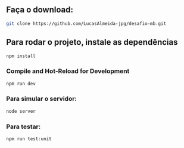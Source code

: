 <!-- # mb-chalenge

This template should help get you started developing with Vue 3 in Vite.

## Recommended IDE Setup

[VSCode](https://code.visualstudio.com/) + [Volar](https://marketplace.visualstudio.com/items?itemName=Vue.volar) (and disable Vetur).

## Customize configuration

See [Vite Configuration Reference](https://vitejs.dev/config/). -->
## Faça o download:

```sh
git clone https://github.com/LucasAlmeida-jpg/desafio-mb.git
```

## Para rodar o projeto, instale as dependências

```sh
npm install
```

### Compile and Hot-Reload for Development

```sh
npm run dev
```

### Para simular o servidor:

```sh
node server
```

### Para testar:

```sh
npm run test:unit
```

